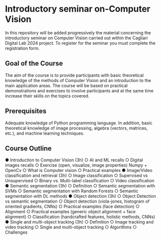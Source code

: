 # Introductory seminar on-Computer Vision

In this repository will be added progressively the material concerning the introductory seminar on Computer Vision carried out within the Cagliari Digital Lab 2024 project. To register for the seminar you must complete the registration form.

## Goal of the Course
The aim of the course is to provide participants with basic theoretical knowledge of the methods of Computer Vision and an introduction to the main application areas. The course will be based on practical demonstrations and exercises to involve participants and at the same time increase their skills on the topics covered.
## Prerequisites
Adequate knowledge of Python programming language. In addition, basic theoretical knowledge of image processing, algebra (vectors, matrices, etc.), and machine learning techniques.

## Course Outline
  ●	Introduction to Computer Vision (3h)
    ○	AI and ML recalls
    ○	Digital images recalls
    ○	Exercise (open, visualize, image properties) Numpy + OpenCv
    ○	What is Computer vision
    ○	Practical examples 
  ●	Image/Video classification and retrieval (3h)
    ○	Image classification
    ○	Supervised vs Unsupervised 
    ○	Binary vs. Multi-label classification
    ○	Video classification
  ●	Semantic segmentation (3h)
    ○	Definition
    ○	Semantic segmentation with SVMs
    ○	Semantic segmentation with Random Forests
    ○	Semantic segmentation with DL methods
  ●	Object detection (3h)
    ○	Object Detection vs semantic segmentation
    ○	Object detection (viola-jones, histogram of oriented gradients, CNNs)
    ○	Practical examples (face detection)
    ○	Alignment
    ○	Practical examples (generic object alignment + face alignment)
    ○	Classification (handcrafted features, holistic methods, CNNs)
  ●	Single and multi-object tracking (3h)
    ○	Definition
    ○	Image tracking and video tracking 
    ○	Single and multi-object tracking
    ○	Algorithms
    ○	Challenges
